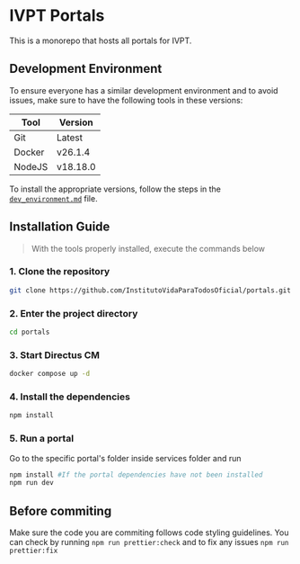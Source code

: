 # IVPT Portals

This is a monorepo that hosts all portals for IVPT.

## Development Environment

To ensure everyone has a similar development environment and to avoid issues, make sure to have the following tools in these versions:

| Tool   | Version  |
| ------ | -------- |
| Git    | Latest   |
| Docker | v26.1.4  |
| NodeJS | v18.18.0 |

To install the appropriate versions, follow the steps in the [`dev_environment.md`](doc/dev_environment.md) file.

## Installation Guide

> With the tools properly installed, execute the commands below

### **1. Clone the repository**

```bash
git clone https://github.com/InstitutoVidaParaTodosOficial/portals.git
```

### **2. Enter the project directory**

```bash
cd portals
```

### **3. Start Directus CM**

```bash
docker compose up -d
```

### **4. Install the dependencies**

```bash
npm install
```

### **5. Run a portal**

Go to the specific portal's folder inside services folder and run

```bash
npm install #If the portal dependencies have not been installed
npm run dev
```

## Before commiting

Make sure the code you are commiting follows code styling guidelines. You can check by running `npm run prettier:check` and to fix any issues `npm run prettier:fix`
